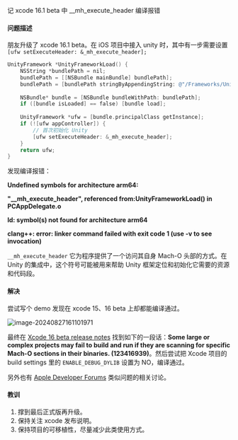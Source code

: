 记 xcode 16.1 beta 中 __mh_execute_header 编译报错

#### 问题描述

朋友升级了 xcode 16.1 beta。在 iOS 项目中接入 unity 时，其中有一步需要设置 ``[ufw setExecuteHeader: &_mh_execute_header];``

```objective-c
UnityFramework *UnityFrameworkLoad() {
    NSString *bundlePath = nil;
    bundlePath = [[NSBundle mainBundle] bundlePath];
    bundlePath = [bundlePath stringByAppendingString: @"/Frameworks/UnityFramework.framework"];
    
    NSBundle* bundle = [NSBundle bundleWithPath: bundlePath];
    if ([bundle isLoaded] == false) [bundle load];
    
    UnityFramework *ufw = [bundle.principalClass getInstance];
    if (![ufw appController]) {
      	// 首次初始化 Unity
        [ufw setExecuteHeader: &_mh_execute_header];
    }
    return ufw;
}
```

发现编译报错：

 **Undefined symbols for architecture arm64:**

 **"__mh_execute_header", referenced from:UnityFrameworkLoad() in PCAppDelegate.o**

**ld: symbol(s) not found for architecture arm64**

**clang++: error: linker command failed with exit code 1 (use -v to see invocation)** 

`__mh_execute_header` 它为程序提供了一个访问其自身 Mach-O 头部的方式。在 Unity 的集成中，这个符号可能被用来帮助 Unity 框架定位和初始化它需要的资源和代码段。

#### 解决

尝试写个 demo 发现在 xcode 15、16 beta 上却都能编译通过。

![image-20240827161101971](https://cdn.jsdelivr.net/gh/cocoonbud/TyporaPic@master//image-20240827161101971.png)

最终在 [Xcode 16 beta release notes](https://developer.apple.com/documentation/xcode-release-notes/xcode-16-release-notes?changes=_1) 找到如下的一段话：**Some large or complex projects may fail to build and run if they are scanning for specific Mach-O sections in their binaries. (123416939)**。然后尝试把 Xcode 项目的 build settings 里的 `ENABLE_DEBUG_DYLIB` 设置为 NO，编译通过。

另外也有  [Apple Developer Forums](https://forums.developer.apple.com/forums/thread/760543) 类似问题的相关讨论。

#### 教训

1. 撑到最后正式版再升级。
2. 保持关注 xcode 发布说明。
3. 保持项目的可移植性，尽量减少此类使用方式。


